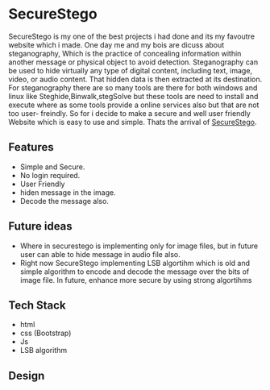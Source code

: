 # SecureStego
  SecureStego is my one of the best projects i had done and its my favoutre website which i made. One day me and my bois are dicuss about steganography, Which is the practice of concealing information within another message or physical object to avoid detection. Steganography can be used to hide virtually any type of digital content, including text, image, video, or audio content. That hidden data is then extracted at its destination. 
  For steganography there are so many tools are there for both windows and linux like Steghide,Binwalk,stegSolve but these tools are need to install and execute where as some tools provide a online services also but that are not too user- freindly. So for i decide to make a secure and well user friendly Website which is easy to use and simple. Thats the arrival of [SecureStego](https://thirunithish28.github.io/SecureStego/).

## Features
  - Simple and Secure.
  - No login required.
  - User Friendly
  - hiden message in the image.
  - Decode the message also.
    
## Future ideas
  - Where in securestego is implementing only for image files, but in future user can able to hide message in audio file also.
  - Right now SecureStego implementing LSB algortihm which is old and simple algorithm to encode and decode the message over the bits of image file. In future, enhance more secure by using strong algortihms

## Tech Stack
  - html
  - css (Bootstrap)
  - Js
  - LSB algorithm
    
## Design 
